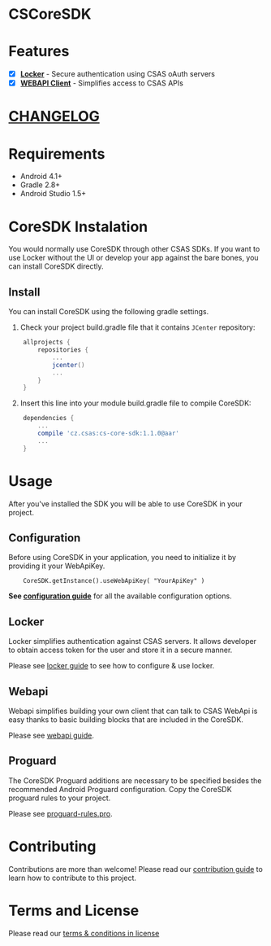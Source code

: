 # CSCoreSDK

# Features
- [x] **[Locker](./docs/locker.md)** - Secure authentication using CSAS oAuth servers
- [x] **[WEBAPI Client](./docs/webapi-howto.md)** - Simplifies access to CSAS APIs

# [CHANGELOG](CHANGELOG.md)

# Requirements
- Android 4.1+
- Gradle 2.8+
- Android Studio 1.5+

# CoreSDK Instalation
You would normally use CoreSDK through other CSAS SDKs. If you want to use Locker without the UI or develop your app against the bare bones, you can install CoreSDK directly.

## Install
You can install CoreSDK using the following gradle settings.

1. Check your project build.gradle file that it contains `JCenter` repository:
```gradle
    allprojects {
        repositories {
            ...
            jcenter()
            ...
        }
    }
```

2. Insert this line into your module build.gradle file to compile CoreSDK:
```gradle
    dependencies {
        ...
        compile 'cz.csas:cs-core-sdk:1.1.0@aar'
        ...
    }
```

# Usage
After you've installed the SDK you will be able to use CoreSDK in your project.

## Configuration
Before using CoreSDK in your application, you need to initialize it by providing it your WebApiKey.

```
    CoreSDK.getInstance().useWebApiKey( "YourApiKey" )
```
**See [configuration guide](docs/configuration.md)** for all the available configuration options.

## Locker
Locker simplifies authentication against CSAS servers. It allows developer to obtain access token for the user and store it in a secure manner.

Please see [locker guide](./docs/locker.md) to see how to configure & use locker.

## Webapi
Webapi simplifies building your own client that can talk to CSAS WebApi is easy thanks to basic building blocks that are included in the CoreSDK.

Please see [webapi guide](./docs/webapi-howto.md).

## Proguard
The CoreSDK Proguard additions are necessary to be specified besides the recommended Android Proguard configuration. Copy the CoreSDK proguard rules to your project.

Please see [proguard-rules.pro](./core/consumer-proguard-rules.pro).
# Contributing
Contributions are more than welcome!
Please read our [contribution guide](CONTRIBUTING.md) to learn how to contribute to this project.

# Terms and License
Please read our [terms & conditions in license](LICENSE.md)

